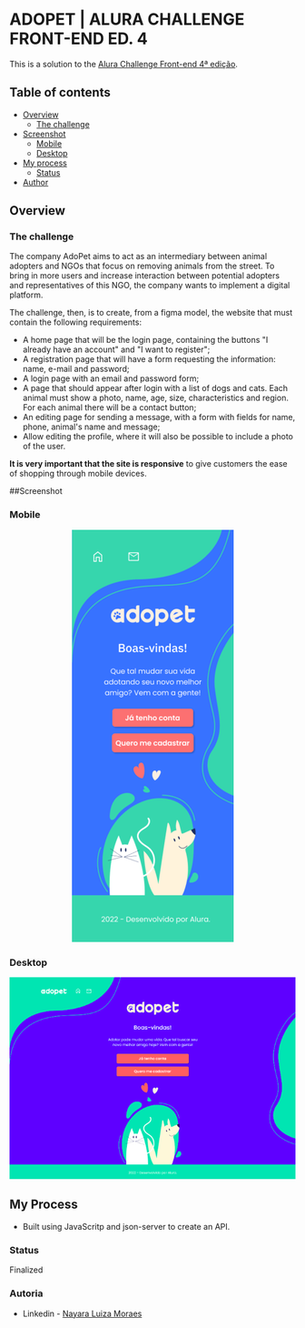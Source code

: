# ADOPET | ALURA CHALLENGE FRONT-END ED. 4

This is a solution to the [Alura Challenge Front-end 4ª edição](https://www.alura.com.br/challenges/front-end-4?host=https://cursos.alura.com.br).

## Table of contents

- [Overview](#overview)
  - [The challenge](#the-challenge)
- [Screenshot](#screenshot)
  - [Mobile](#mobile)
  - [Desktop](#mobile)
- [My process](#my-process)
  - [Status](#status)
- [Author](#author)

## Overview

### The challenge

The company AdoPet aims to act as an intermediary between animal adopters and NGOs that focus on removing animals from the street. To bring in more users and increase interaction between potential adopters and representatives of this NGO, the company wants to implement a digital platform.

The challenge, then, is to create, from a figma model, the website that must contain the following requirements:
- A home page that will be the login page, containing the buttons "I already have an account" and "I want to register";
- A registration page that will have a form requesting the information: name, e-mail and password;
- A login page with an email and password form;
- A page that should appear after login with a list of dogs and cats. Each animal must show a photo, name, age, size, characteristics and region. For each animal there will be a contact button;
- An editing page for sending a message, with a form with fields for name, phone, animal's name and message;
- Allow editing the profile, where it will also be possible to include a photo of the user.

**It is very important that the site is responsive** to give customers the ease of shopping through mobile devices.

##Screenshot

### Mobile
<div align="center">
  <img src="./docs/screenshot-mobile.png" alt="Screenshot layout mobile">
</div>

### Desktop
<div align="center">
  <img src="./docs/screenshot-desktop.png" alt="Screenshot layout mobile">
</div>

## My Process
- Built using JavaScritp and json-server to create an API.

### Status
Finalized

### Autoria
- Linkedin - [Nayara Luiza Moraes](https://www.linkedin.com/in/nayara-luiza-moraes-9a9382b5/)

